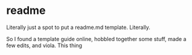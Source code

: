 # readme
Literally just a spot to put a readme.md template. Literally.  

So I found a template guide online, hobbled together some stuff, made a few edits, and viola. This thing
